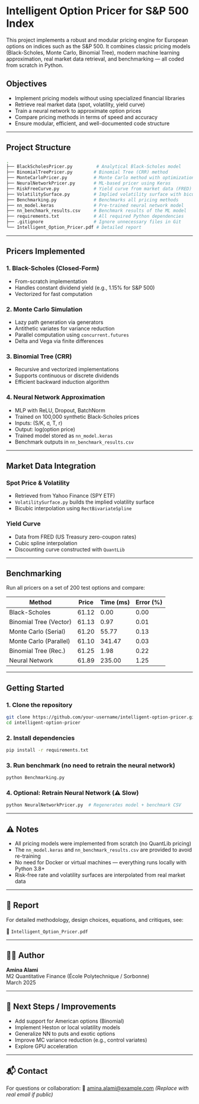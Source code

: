 #  Intelligent Option Pricer for S&P 500 Index

This project implements a robust and modular pricing engine for European options on indices such as the S&P 500. It combines classic pricing models (Black-Scholes, Monte Carlo, Binomial Tree), modern machine learning approximation, real market data retrieval, and benchmarking — all coded from scratch in Python.

##  Objectives

- Implement pricing models without using specialized financial libraries
- Retrieve real market data (spot, volatility, yield curve)
- Train a neural network to approximate option prices
- Compare pricing methods in terms of speed and accuracy
- Ensure modular, efficient, and well-documented code structure

---

##  Project Structure

```bash
.
├── BlackScholesPricer.py         # Analytical Black-Scholes model
├── BinomialTreePricer.py        # Binomial Tree (CRR) method
├── MonteCarloPricer.py          # Monte Carlo method with optimizations
├── NeuralNetworkPricer.py       # ML-based pricer using Keras
├── RiskFreeCurve.py             # Yield curve from market data (FRED)
├── VolatilitySurface.py         # Implied volatility surface with bicubic interpolation
├── Benchmarking.py              # Benchmarks all pricing methods
├── nn_model.keras               # Pre-trained neural network model
├── nn_benchmark_results.csv     # Benchmark results of the ML model
├── requirements.txt             # All required Python dependencies
├── .gitignore                   # Ignore unnecessary files in Git
└── Intelligent_Option_Pricer.pdf # Detailed report
```

---

##  Pricers Implemented

### 1. Black-Scholes (Closed-Form)
- From-scratch implementation
- Handles constant dividend yield (e.g., 1.15% for S&P 500)
- Vectorized for fast computation

### 2. Monte Carlo Simulation
- Lazy path generation via generators
- Antithetic variates for variance reduction
- Parallel computation using `concurrent.futures`
- Delta and Vega via finite differences

### 3. Binomial Tree (CRR)
- Recursive and vectorized implementations
- Supports continuous or discrete dividends
- Efficient backward induction algorithm

### 4. Neural Network Approximation
- MLP with ReLU, Dropout, BatchNorm
- Trained on 100,000 synthetic Black-Scholes prices
- Inputs: (S/K, σ, T, r)
- Output: log(option price)
- Trained model stored as `nn_model.keras`
- Benchmark outputs in `nn_benchmark_results.csv`

---

##  Market Data Integration

### Spot Price & Volatility
- Retrieved from Yahoo Finance (SPY ETF)
- `VolatilitySurface.py` builds the implied volatility surface
- Bicubic interpolation using `RectBivariateSpline`

### Yield Curve
- Data from FRED (US Treasury zero-coupon rates)
- Cubic spline interpolation
- Discounting curve constructed with `QuantLib`

---

##  Benchmarking

Run all pricers on a set of 200 test options and compare:

| Method                  | Price     | Time (ms) | Error (%) |
|-------------------------|-----------|-----------|-----------|
| Black-Scholes           | 61.12     | 0.00      | 0.00      |
| Binomial Tree (Vector)  | 61.13     | 0.97      | 0.01      |
| Monte Carlo (Serial)    | 61.20     | 55.77     | 0.13      |
| Monte Carlo (Parallel)  | 61.10     | 341.47    | 0.03      |
| Binomial Tree (Rec.)    | 61.25     | 1.98      | 0.22      |
| Neural Network          | 61.89     | 235.00    | 1.25      |

---

##  Getting Started

### 1. Clone the repository

```bash
git clone https://github.com/your-username/intelligent-option-pricer.git
cd intelligent-option-pricer
```

### 2. Install dependencies

```bash
pip install -r requirements.txt
```

### 3. Run benchmark (no need to retrain the neural network)

```bash
python Benchmarking.py
```

### 4. Optional: Retrain Neural Network (⚠️ Slow)

```bash
python NeuralNetworkPricer.py  # Regenerates model + benchmark CSV
```

---

## ⚠ Notes

- All pricing models were implemented from scratch (no QuantLib pricing)
- The `nn_model.keras` and `nn_benchmark_results.csv` are provided to avoid re-training
- No need for Docker or virtual machines — everything runs locally with Python 3.8+
- Risk-free rate and volatility surfaces are interpolated from real market data

---

## 📄 Report

For detailed methodology, design choices, equations, and critiques, see:

📘 `Intelligent_Option_Pricer.pdf`

---

## 👩‍💻 Author

**Amina Alami**  
M2 Quantitative Finance (École Polytechnique / Sorbonne)  
March 2025

---

## 🏁 Next Steps / Improvements

- Add support for American options (Binomial)
- Implement Heston or local volatility models
- Generalize NN to puts and exotic options
- Improve MC variance reduction (e.g., control variates)
- Explore GPU acceleration

---

## 📬 Contact

For questions or collaboration:
📧 amina.alami@example.com *(Replace with real email if public)*
